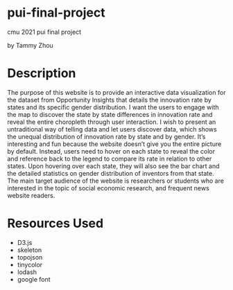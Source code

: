 # pui-final-project
cmu 2021 pui final project

by Tammy Zhou

# Description
The purpose of this website is to provide an interactive data visualization for the dataset from Opportunity Insights that details the innovation rate by states and its specific gender distribution. I want the users to engage with the map to discover the state by state differences in innovation rate and reveal the entire choropleth through user interaction. I wish to present an untraditional way of telling data and let users discover data, which shows the unequal distribution of innovation rate by state and by gender. It’s interesting and fun because the website doesn’t give you the entire picture by default. Instead, users need to hover on each state to reveal the color and reference back to the legend to compare its rate in relation to other states. Upon hovering over each state, they will also see the bar chart and the detailed statistics on gender distribution of inventors from that state. The main target audience of the website is researchers or students who are interested in the topic of social economic research, and frequent news website readers.

# Resources Used
- D3.js
- skeleton
- topojson
- tinycolor
- lodash
- google font
